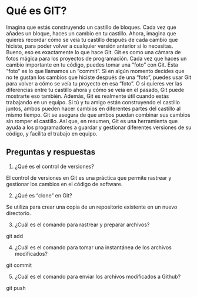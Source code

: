 # **Qué es GIT?**

Imagina que estás construyendo un castillo de bloques. Cada vez que añades un bloque, haces un cambio en tu castillo. Ahora, imagina que quieres recordar cómo se veía tu castillo después de cada cambio que hiciste, para poder volver a cualquier versión anterior si lo necesitas. Bueno, eso es exactamente lo que hace Git. Git es como una cámara de fotos mágica para los proyectos de programación. Cada vez que haces un cambio importante en tu código, puedes tomar una “foto” con Git. Esta “foto” es lo que llamamos un “commit”. Si en algún momento decides que no te gustan los cambios que hiciste después de una “foto”, puedes usar Git para volver a cómo se veía tu proyecto en esa “foto”. O si quieres ver las diferencias entre tu castillo ahora y cómo se veía en el pasado, Git puede mostrarte eso también.
Además, Git es realmente útil cuando estás trabajando en un equipo. Si tú y tu amigo están construyendo el castillo juntos, ambos pueden hacer cambios en diferentes partes del castillo al mismo tiempo. Git se asegura de que ambos puedan combinar sus cambios sin romper el castillo. Así que, en resumen, Git es una herramienta que ayuda a los programadores a guardar y gestionar diferentes versiones de su código, y facilita el trabajo en equipo. 

## **Preguntas y respuestas**

1. ¿Qué es el control de versiones? 

El control de versiones en Git es una práctica que permite rastrear y gestionar los cambios en el código de software. 

2. ¿Qué es “clone” en Git?

Se utiliza para crear una copia de un repositorio existente en un nuevo directorio.

3. ¿Cuál es el comando para rastrear y preparar archivos?

git add

4. ¿Cuál es el comando para tomar una instantánea de los archivos modificados?

git commit

5. ¿Cuál es el comando para enviar los archivos modificados a Github?

git push

